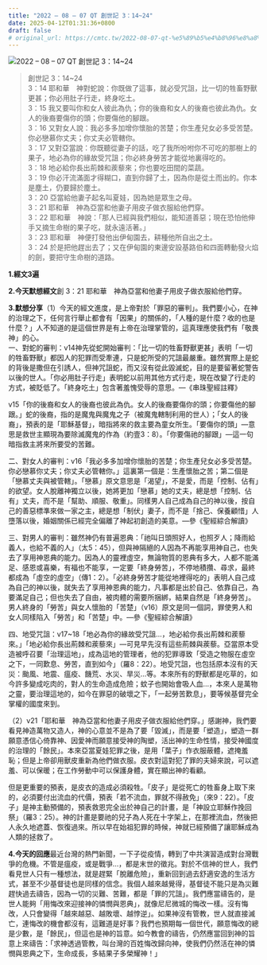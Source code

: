```yaml
---
title: "2022 – 08 – 07 QT 創世記 3：14~24"
date: 2025-04-12T01:31:36+0800
draft: false
# original_url: https://cmtc.tw/2022-08-07-qt-%e5%89%b5%e4%b8%96%e8%a8%98-3%ef%bc%9a1424
---
```


![2022 – 08 – 07 QT 創世記 3：14~24](/images/qt.jpg  "2022 – 08 – 07 QT 創世記 3：14~24")

> 創世記 3：14~24  
> 3：14 耶和華　神對蛇說：你既做了這事，就必受咒詛，比一切的牲畜野獸更甚；你必用肚子行走，終身吃土。  
> 3：15 我又要叫你和女人彼此為仇；你的後裔和女人的後裔也彼此為仇。女人的後裔要傷你的頭；你要傷他的腳跟。  
> 3：16 又對女人說：我必多多加增你懷胎的苦楚；你生產兒女必多受苦楚。你必戀慕你丈夫；你丈夫必管轄你。  
> 3：17 又對亞當說：你既聽從妻子的話，吃了我所吩咐你不可吃的那樹上的果子，地必為你的緣故受咒詛；你必終身勞苦才能從地裏得吃的。  
> 3：18 地必給你長出荊棘和蒺藜來；你也要吃田間的菜蔬。  
> 3：19 你必汗流滿面才得糊口，直到你歸了土，因為你是從土而出的。你本是塵土，仍要歸於塵土。  
> 3：20 亞當給他妻子起名叫夏娃，因為她是眾生之母。  
> 3：21 耶和華　神為亞當和他妻子用皮子做衣服給他們穿。  
> 3：22 耶和華　神說：「那人已經與我們相似，能知道善惡；現在恐怕他伸手又摘生命樹的果子吃，就永遠活著。」  
> 3：23 耶和華　神便打發他出伊甸園去，耕種他所自出之土。  
> 3：24 於是把他趕出去了；又在伊甸園的東邊安設基路伯和四面轉動發火焰的劍，要把守生命樹的道路。

**1.經文3遍**

**2.今天默想經文**創 3：21 耶和華　神為亞當和他妻子用皮子做衣服給他們穿。

**3.默想分享**（1）今天的經文進度，是上帝對於「罪惡的審判」。我們要小心，在神的治理之下，任何言行舉止都會有「因果」的關係的，「人種的是什麼？收的也是什麼？」人不知道的是這個世界是有上帝在治理掌管的，這真理應使我們有「敬畏神」的心。  
一、對蛇的審判：v14神先從蛇開始審判：「比一切的牲畜野獸更甚」表明「一切的牲畜野獸」都因人的犯罪而受牽連，只是蛇所受的咒詛最嚴重。雖然實際上是蛇的背後是撒但在引誘人，但神咒詛蛇，而又沒有從此毀滅蛇，目的是要留著蛇警告以後的世人。「你必用肚子行走」表明蛇以前用其他方式行走，現在改變了行走的方式，被貶低了。「終身吃土」包含著羞愧受辱的意思。—《串珠聖經註釋》

v15「你的後裔和女人的後裔也彼此為仇。女人的後裔要傷你的頭；你要傷他的腳跟。」蛇的後裔，指的是魔鬼與魔鬼之子（被魔鬼轄制利用的世人）；「女人的後裔」，預表的是「耶穌基督」，暗指將來的救主要為童女所生。「要傷你的頭」—意思是救世主顯現為要除滅魔鬼的作為（約壹3：8）。「你要傷祂的腳跟」—這一句暗指救主將來所要受的苦難。

二、對女人的審判：v16「我必多多加增你懷胎的苦楚；你生產兒女必多受苦楚。你必戀慕你丈夫；你丈夫必管轄你。」這裏第一個是：生產懷胎之苦；第二個是「戀慕丈夫與被管轄」。「戀慕」原文意思是「渴望」，不是愛，而是「控制、佔有」的欲望。女人脫離神獨立以後，她將更加「戀慕」她的丈夫，總是想「控制、佔有」丈夫，而不是「幫助、順服、敬重」。同樣男人自己成為自己的神以後，按自己的善惡標準來做一家之主，總是想「制伏」妻子，而不是「捨己、保養顧惜」人墮落以後，婚姻關係已經完全偏離了神起初創造的美意。—參《聖經綜合解讀》

三、對男人的審判：雖然神仍有普遍恩典：「祂叫日頭照好人，也照歹人；降雨給義人，也給不義的人」（太5：45），但與神隔絕的人因為不再能享用神自己，也失去了享用神恩典的能力。因為人的靈裡虛空，無論物質的恩典有多大，人都不能滿足、感恩或喜樂，有福也不能享，一定要「終身勞苦」，不停地積攢、尋求，最終都成為「虛空的虛空」（傳1：2）。「必終身勞苦才能從地裡得吃的」表明人自己成為自己的神以後，就失去了享用神恩典的能力，凡事都是出於自己、依靠自己，為要滿足自己；但也失去了自由，被肉體的需要所捆綁，結果自然是「終身勞苦」。男人終身的「勞苦」與女人懷胎的「苦楚」（v16）原文是同一個詞，罪使男人和女人同樣陷入「勞苦」和「苦楚」中。—參《聖經綜合解讀》

四、地受咒詛：v17~18「地必為你的緣故受咒詛…，地必給你長出荊棘和蒺藜來。」「地必給你長出荊棘和蒺藜來」—可見早先沒有這些荊棘與蒺藜。亞當原本受造被呼召要「治理這地」，成為這地的管理者，他的犯罪導致「受造之物服在虛空之下，一同歎息、勞苦，直到如今」（羅8：22）。地受咒詛，也包括原本沒有的天災：颱風、地震、瘟疫、饑荒、水災、旱災…等。本來所有的野獸都是吃草的，如今許多變成吃肉的，對人的生命造成危險；蚊子也開始會吸人血…，本來人是萬物之靈，要治理這地的，如今在罪惡的破壞之下，「一起勞苦歎息」，要等候基督完全掌權的國度來到。

（2）v21「耶和華　神為亞當和他妻子用皮子做衣服給他們穿。」感謝神，我們要看見神造萬物又造人，神的心意並不是為了要「毀滅」，而是要「塑造」，塑造一群願意憑信心倚靠神、因愛神而願意接受神的陶塑，活出神的生命性情，接受神國度的治理的「餘民」。本來亞當夏娃犯罪之後，是用「葉子」作衣服蔽體，遮掩羞恥；但是上帝卻用獸皮重新為他們做衣服。皮衣對這對犯了罪的夫婦來說，可以遮羞、可以保暖；在工作勞動中可以保護身體，實在顯出神的看顧。

但是更重要的預表，是皮衣的造成必須殺牲。「皮子」是從死亡的牲畜身上取下來的，必須要付出流血的代價，預表「若不流血，罪就不得赦免」（來9：22）。「皮子」是神主動預備的，預表救恩完全出於神自己的計畫，是「神設立耶穌作挽回祭」（羅3：25）。神的計畫是要祂的兒子為人死在十字架上，在那裡流血，然後把人永久地遮蓋、恢復過來。所以早在始祖犯罪的時候，神就已經預備了讓耶穌成為人類的拯救了。

**4.今天的回應**最近台灣的熱門新聞，一下子從疫情，轉到了中共演習造成對台灣戰爭的危機。不管是瘟疫，或是戰爭…，都是末世的徵兆。對於不信神的世人，我們看見世人只有一種想法，就是趕緊「脫離危險」，重新回到過去舒適安逸的生活方式，甚至不少基督徒也是同樣的信念。我個人越來越覺得，基督徒不能只是為災難趕快過去禱告，因為一切的災難、苦難，都是「罪的咒詛」。我們應當禱告的，是世人能夠「用悔改來迎接神的憐憫與恩典」，就像尼尼微城的悔改一樣。沒有悔改，人只會變得「越來越惡、越敗壞、越悖逆」。如果神沒有管教，世人就直接滅亡，連悔改的機會都沒有，這難道是好事？我們也預期每一個世代，願意悔改的總是少數，是「餘民」，但這也是神的旨意。如今教會的禱告，仍然應當回到神的旨意上來禱告：「求神透過管教，叫台灣的百姓悔改歸向神，使我們仍然活在神的憐憫與恩典之下，生命成長，多結果子多榮耀神！」